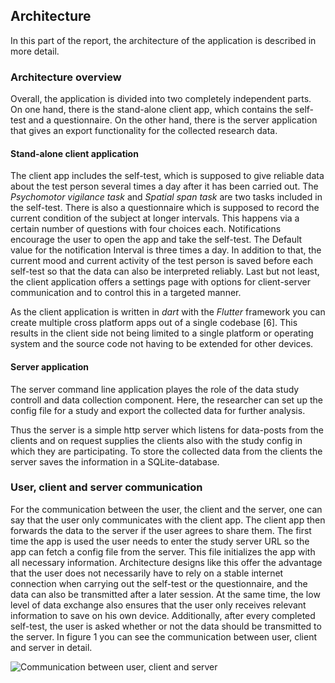 ## Architecture

In this part of the report, the architecture of the application is described
in more detail.

### Architecture overview

Overall, the application is divided into two completely independent parts. On
one hand, there is the stand-alone client app, which contains the self-test
and a questionnaire. On the other hand, there is the server application that
gives an export functionality for the collected research data.

#### Stand-alone client application

The client app includes the self-test, which is supposed to give reliable data
about the test person several times a day after it has been carried out. The
*Psychomotor vigilance task* and *Spatial span task* are two tasks included in
the self-test. There is also a questionnaire which is supposed to record the
current condition of the subject at longer intervals. This happens via a
certain number of questions with four choices each. Notifications encourage
the user to open the app and take the self-test. The Default value for the notification Interval is three times a day. In
addition to that, the current mood and current activity of the test person is
saved before each self-test so that the data can also be interpreted
reliably. Last but not least, the client application offers a settings page
with options for client-server communication and to control this in a targeted
manner.

As the client application is written in *dart* with the *Flutter* framework
you can create multiple cross platform apps out of a single codebase [6].
This results in the client side not being limited to a single platform or
operating system and the source code not having to be extended for other
devices.

#### Server application

The server command line application playes the role of the data study controll 
and data collection component. Here, the researcher can set up the config file 
for a study and export the collected data for further analysis.

Thus the server is a simple http server which listens for data-posts from the 
clients and on request supplies the clients also with the study config in which 
they are participating. To store the collected data from the clients the server 
saves the information in a SQLite-database.

### User, client and server communication

For the communication between the user, the client and the server, one can say
that the user only communicates with the client app. The client app then
forwards the data to the server if the user agrees to share them. The first
time the app is used the user needs to enter the study server URL so the app
can fetch a config file from the server. This file initializes the app with
all necessary information. Architecture designs like this offer the advantage
that the user does not necessarily have to rely on a stable internet
connection when carrying out the self-test or the questionnaire, and the data
can also be transmitted after a later session. At the same time, the low
level of data exchange also ensures that the user only receives relevant
information to save on his own device. Additionally, after every completed
self-test, the user is asked whether or not the data should be transmitted to
the server. In figure 1 you can see the communication between user, client
and server in detail.

![Communication between user, client and server](../diagrams/implementation/sq_user_client_server.jpg "Communication between user, client and server")

